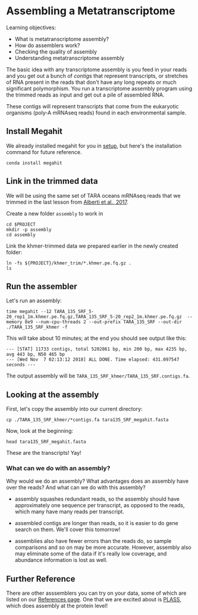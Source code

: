 # Assembling a Metatranscriptome

Learning objectives:

* What is metatranscriptome assembly?
* How do assemblers work?
* Checking the quality of assembly
* Understanding metatranscriptome assembly


The basic idea with any transcriptome assembly is you feed in your reads and you get out a bunch of *contigs* that represent transcripts, or stretches of RNA present in the reads that don't have any long repeats or much significant polymorphism. You run a transcriptome assembly program using the trimmed reads as input and get out a pile of assembled RNA. 

These contigs will represent transcripts that come from the eukaryotic organisms (poly-A mRNAseq reads) found in each environmental sample.

## Install Megahit

We already installed megahit for you in [setup](setting-up-tara-environment.md), but here's the installation command for future reference.

```
conda install megahit
```

## Link in the trimmed data

We will be using the same set of TARA oceans mRNAseq reads that we trimmed in the last lesson from [Alberti et al., 2017](https://www.nature.com/articles/sdata201793#t1).

Create a new folder `assembly` to work in 

```
cd $PROJECT
mkdir -p assembly
cd assembly
```

Link the khmer-trimmed data we prepared earlier in the newly created folder:
```
ln -fs ${PROJECT}/khmer_trim/*.khmer.pe.fq.gz .
ls
```
## Run the assembler

Let's run an assembly:

```
time megahit --12 TARA_135_SRF_5-20_rep1_1m.khmer.pe.fq.gz,TARA_135_SRF_5-20_rep2_1m.khmer.pe.fq.gz  --memory 8e9 --num-cpu-threads 2 --out-prefix TARA_135_SRF --out-dir ./TARA_135_SRF_khmer -f
```

This will take about 10 minutes; at the end you should see output like this:

```
--- [STAT] 11733 contigs, total 5202861 bp, min 200 bp, max 4235 bp, avg 443 bp, N50 465 bp
--- [Wed Nov  7 02:13:12 2018] ALL DONE. Time elapsed: 431.097547 seconds ---
```

The output assembly will be `TARA_135_SRF_khmer/TARA_135_SRF.contigs.fa`.


## Looking at the assembly

First, let's copy the assembly into our current directory:

```
cp ./TARA_135_SRF_khmer/*contigs.fa tara135_SRF_megahit.fasta
```

Now, look at the beginning:

```
head tara135_SRF_megahit.fasta 
```

These are the transcripts! Yay!


### What can we do with an assembly?

Why would we do an assembly? What advantages does an assembly have
over the reads? And what can we do with this assembly?

* assembly squashes redundant reads, so the assembly should have
  approximately one sequence per transcript, as opposed to the reads,
  which many have many reads per transcript.
  
* assembled contigs are longer than reads, so it is easier to do gene
  search on them. We'll cover this tomorrow!

* assemblies also have fewer errors than the reads do, so sample
  comparisons and so on may be more accurate. However, assembly also may
  eliminate some of the data if it's really low coverage, and abundance
  information is lost as well.


## Further Reference

There are other asssemblers you can try on your data, some of which are listed
on our [References page](references.md). One that we are excited about is [PLASS](plass-paladin.md), 
which does assembly at the protein level!


